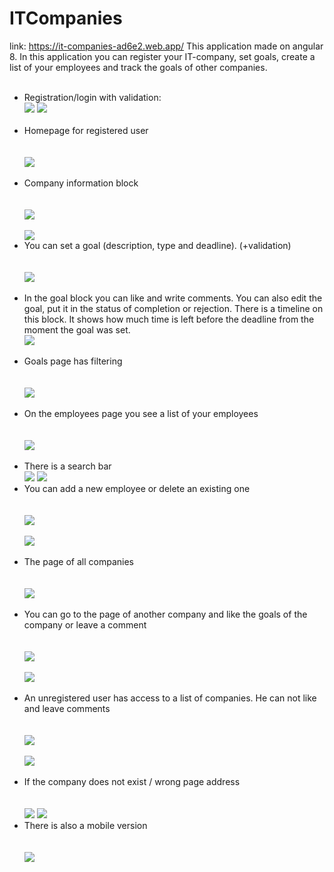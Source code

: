 # ITCompanies
link: https://it-companies-ad6e2.web.app/
This application made on angular 8.
In this application you can register your IT-company, set goals, create a list of your employees and track the goals of other companies.
<br /><br />
<ul>
  <li>Registration/login with validation:</li>
  <img src="https://github.com/projectFromEllina/ITCompanies/blob/master/screenshots/1.JPG" />
  <img src="https://github.com/projectFromEllina/ITCompanies/blob/master/screenshots/2.JPG" />
<br /><br />
  <li>Homepage for registered user</li>
  <br /><br />
  <img src="https://github.com/projectFromEllina/ITCompanies/blob/master/screenshots/3.JPG" />
  <br /><br />
  <li>Company information block</li>
  <br /><br />
  <img src="https://github.com/projectFromEllina/ITCompanies/blob/master/screenshots/4.JPG" />
  <br /><br />
  <img src="https://github.com/projectFromEllina/ITCompanies/blob/master/screenshots/5.JPG" />
  
  <li>You can set a goal (description, type and deadline). (+validation)</li>
  <br /><br />
  <img src="https://github.com/projectFromEllina/ITCompanies/blob/master/screenshots/6.JPG" />
  <br /><br />
  <li>In the goal block you can like and write comments. You can also edit the goal, put it in the status of completion or rejection. There is a timeline on this block. It shows how much time is left before the deadline from the moment the goal was set.</li>
  <img src="https://github.com/projectFromEllina/ITCompanies/blob/master/screenshots/8.JPG" />
  <br /><br />
  <li>Goals page has filtering</li>
  <br /><br />
  <img src="https://github.com/projectFromEllina/ITCompanies/blob/master/screenshots/9.JPG" />
  <br /><br />
   <li>On the employees page you see a list of your employees</li>
   <br /><br />
  <img src="https://github.com/projectFromEllina/ITCompanies/blob/master/screenshots/10.JPG" />
  <br /><br />
   <li>There is a search bar</li>
  <img src="https://github.com/projectFromEllina/ITCompanies/blob/master/screenshots/11.JPG" />
  <img src="https://github.com/projectFromEllina/ITCompanies/blob/master/screenshots/12.JPG" />
  
  <li>You can add a new employee or delete an existing one</li>
  <br /><br />
  <img src="https://github.com/projectFromEllina/ITCompanies/blob/master/screenshots/13.JPG" />
  <br /><br />
  <img src="https://github.com/projectFromEllina/ITCompanies/blob/master/screenshots/14.JPG" />
  <br /><br />
  <li>The page of all companies</li>
  <br /><br />
  <img src="https://github.com/projectFromEllina/ITCompanies/blob/master/screenshots/15.JPG" />
  <br /><br />
  <li>You can go to the page of another company and like the goals of the company or leave a comment</li>
  <br /><br />
  <img src="https://github.com/projectFromEllina/ITCompanies/blob/master/screenshots/16.JPG" />
  <br /><br />
  <img src="https://github.com/projectFromEllina/ITCompanies/blob/master/screenshots/17.JPG" />
  <br /><br />
  <li>An unregistered user has access to a list of companies. He can not like and leave comments</li>
  <br /><br />
  <img src="https://github.com/projectFromEllina/ITCompanies/blob/master/screenshots/20.JPG" />
  <br /><br />
  <img src="https://github.com/projectFromEllina/ITCompanies/blob/master/screenshots/21.JPG" />
  <br /><br />
  <li>If the company does not exist / wrong page address</li>
  <br /><br />
  <img src="https://github.com/projectFromEllina/ITCompanies/blob/master/screenshots/19.JPG" />
  <img src="https://github.com/projectFromEllina/ITCompanies/blob/master/screenshots/18.JPG" />
  
   <li>There is also a mobile version</li>
   <br /><br />
  <img src="https://github.com/projectFromEllina/ITCompanies/blob/master/screenshots/22.JPG" />
  
</ul>




